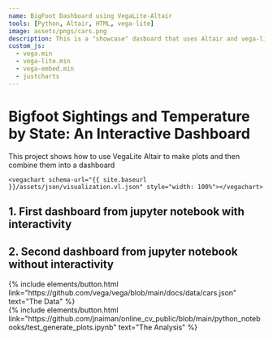 ```yaml
---
name: BigFoot Dashboard using VegaLite-Altair
tools: [Python, Altair, HTML, vega-lite]
image: assets/pngs/cars.png
description: This is a "showcase" dasboard that uses Altair and vega-lite for interactive viz!
custom_js:
  - vega.min
  - vega-lite.min
  - vega-embed.min
  - justcharts
---
```



# Bigfoot Sightings and Temperature by State: An Interactive Dashboard

This project shows how to use VegaLite Altair to make plots and then combine them into a dashboard 

```
<vegachart schema-url="{{ site.baseurl }}/assets/json/visualization.vl.json" style="width: 100%"></vegachart>
```

## 1. First dashboard from jupyter notebook with interactivity

<vegachart schema-url="{{ site.baseurl }}/assets/json/visualization.vl(1).json" style="width: 100%"></vegachart>


## 2. Second dashboard from jupyter notebook without interactivity

<vegachart schema-url="{{ site.baseurl }}/assets/json/visualization.vl.json" style="width: 100%"></vegachart>



<!-- these are written in a combo of html and liquid --> 

<div class="left">
{% include elements/button.html link="https://github.com/vega/vega/blob/main/docs/data/cars.json" text="The Data" %}
</div>

<div class="right">
{% include elements/button.html link="https://github.com/jnaiman/online_cv_public/blob/main/python_notebooks/test_generate_plots.ipynb" text="The Analysis" %}
</div>


